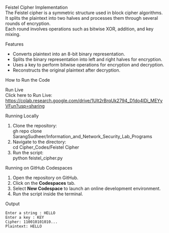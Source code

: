 Feistel Cipher Implementation  
The Feistel cipher is a symmetric structure used in block cipher algorithms.  
It splits the plaintext into two halves and processes them through several rounds of encryption.  
Each round involves operations such as bitwise XOR, addition, and key mixing.  

Features  
- Converts plaintext into an 8-bit binary representation.  
- Splits the binary representation into left and right halves for encryption.  
- Uses a key to perform bitwise operations for encryption and decryption.  
- Reconstructs the original plaintext after decryption.  

How to Run the Code  

Run Live  
Click here to Run Live: https://colab.research.google.com/drive/1UIt2rBrqUk2794_D1do4lDi_MEYyVFun?usp=sharing  

Running Locally  
1. Clone the repository:  
   gh repo clone SarangSudheer/Information_and_Network_Security_Lab_Programs  
2. Navigate to the directory:  
   cd Cipher_Codes/Feistel Cipher  
3. Run the script:  
   python feistel_cipher.py  

Running on GitHub Codespaces  
1. Open the repository on GitHub.  
2. Click on the **Codespaces** tab.  
3. Select **New Codespace** to launch an online development environment.  
4. Run the script inside the terminal.  

Output  
```
Enter a string : HELLO  
Enter a key : KEY  
Cipher: 110010101010...  
Plaintext: HELLO  
```

